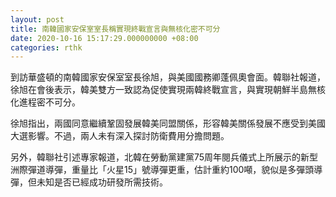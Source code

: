 ```yaml
---
layout: post
title: 南韓國家安保室室長稱實現終戰宣言與無核化密不可分
date: 2020-10-16 15:17:29.000000000 +08:00
categories: rthk
---
```


到訪華盛頓的南韓國家安保室室長徐旭，與美國國務卿蓬佩奧會面。韓聯社報道，徐旭在會後表示，韓美雙方一致認為促使實現兩韓終戰宣言，與實現朝鮮半島無核化進程密不可分。

徐旭指出，兩國同意繼續鞏固發展韓美同盟關係，形容韓美關係發展不應受到美國大選影響。不過，兩人未有深入探討防衛費用分擔問題。

另外，韓聯社引述專家報道，北韓在勞動黨建黨75周年閱兵儀式上所展示的新型洲際彈道導彈，重量比「火星15」號導彈更重，估計重約100噸，貌似是多彈頭導彈，但未知是否已經成功研發所需技術。
